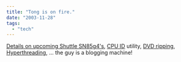 ```yaml
---
title: "Tong is on fire."
date: "2003-11-28"
tags: 
  - "tech"
---
```


[Details on upcoming Shuttle SN85g4's](http://www.tongfamily.com/guide_to_pcs/001219.html "Tong Family Blog: First Shuttle SN85g4's coming"), [CPU ID](http://www.tongfamily.com/guide_to_pcs/001216.html) utility, [DVD ripping](http://www.tongfamily.com/guide_to_movies/001222.html), [Hyperthreading](http://www.tongfamily.com/guide_to_pcs/001220.html), ... the guy is a blogging machine!

